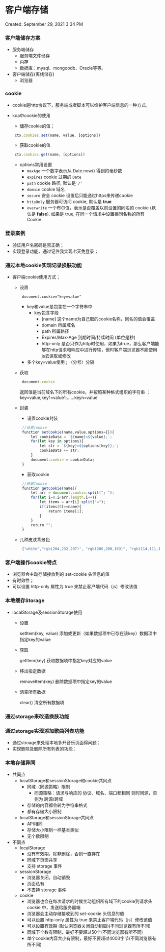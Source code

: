 # 客户端存储

Created: September 29, 2021 3:34 PM

### **客户端储存方案**

- 服务端储存
    - 服务端文件储存
    - 内存
    - 数据库：mysql、mongoodb、Oracle等等。
- 客户端储存(离线储存)
    - 浏览器

### cookie

- cookie是http协议下，服务端或者脚本可以维护客户端信息的一种方式。
- koa中cookie的使用
    - 储存cookie的值；
    
    ```javascript
     ctx.cookies.set(name, value, [options])
    ```
    
    - 获取cookie的值
    
    ```javascript
     ctx.cookies.get(name, [options])
    ```
    
    - options常用设置
        - `maxAge` 一个数字表示从 Date.now() 得到的毫秒数
        - `expires` cookie 过期的 `Date`
        - `path` cookie 路径, 默认是`'/'`
        - `domain` cookie 域名
        - `secure` 安全 cookie 设置后只能通过https来传递cookie
        - `httpOnly` 服务器可访问 cookie, 默认是 **true**
        - `overwrite` 一个布尔值，表示是否覆盖以前设置的同名的 cookie (默认是 **false**). 如果是 true, 在同一个请求中设置相同名称的所有 Cookie

### **登录案例**

- 验证用户名密码是否正确；
- 实现登录功能，通过记住我实现七天免登录；

### 通过本地cookie实现记录换肤功能

- 客户端cookie使用方式；
    - 设置
      
        ```
         document.cookie="key=value"
        ```
        
        - key和value是包含在一个字符串中
            - key包含字段
                - [name] 这个name为自己取的cookie名称，同名的值会覆盖
                - domain 所属域名
                - path 所属路径
                - Expires/Max-Age 到期时间/持续时间 (单位是秒)
                - http-only 是否只作为http时使用，如果为true，那么客户端能够在http请求和响应中进行传输，但时客户端浏览器不能使用js去读取或修改
        - 多个key=value使用 ; （分号）分隔
    - 获取
      
        ```javascript
         document.cookie
        ```
        
        返回值是当前域名下的所有cookie，并按照某种格式组织的字符串 ：key=value;key1=value1;......keyn=value
        
    - 封装
        - 设置cookie封装
        
        ```javascript
         //设置cookie
         function setCookie(name,value,options={}){
             let cookieData = `${name}=${value};`;
             for(let key in options){
                 let str = `${key}=${options[key]};`;
                 cookieData += str;
             }
             document.cookie = cookieData;
         }
        ```
        
        - 获取cookie
        
        ```javascript
         //获取Cookie
         function getCookie(name){
             let arr = document.cookie.split("; ");
             for(let i=0;i<arr.length;i++){
                 let items = arr[i].split("=");
                 if(items[0]==name){
                     return items[1];
                 }
             }
             return "";
         }
        ```
        
    - 几种皮肤背景色
      
        ```jsx
         ["white","rgb(204,232,207)", "rgb(200,200,169)", "rgb(114,111,128)"]
        ```
        

### 客户端操作cookie特点

- 浏览器会主动存储接收到的 set-cookie 头信息的值
- 有时效性；
- 可以设置 http-only 属性为 true 来禁止客户端代码（js）修改该值

### **本地缓存Storage**

- localStorage及sessionStorage使用
    - 设置
      
        setItem(key, value)   添加或更新（如果数据项中已存在该key）数据项中指定key的value
        
    - 获取
      
        getItem(key) 获取数据项中指定key对应的value
        
    - 移出指定数据
      
        removeItem(key) 删除数据项中指定key的value
        
    - 清空所有数据
      
        clear()  清空所有数据项
        

### **通过storage来改造换肤功能**

### 通过storage实现添加歌曲列表功能

- 通过stroage来处理本地多开音乐页面得问题；
- 实现删除及删除所有列表的功能；

### 本地存储异同

- 共同点
    - localStorage和sessionStorage和cookie共同点
        - 同域（同源策略）限制
            - 同源策略：请求与响应的 协议、域名、端口都相同 则时同源，否则为 跨源/跨域
        - 存储的内容都会转为字符串格式
        - 都有存储大小限制
    - localStorage和sessionStorage共同点
        - API相同
        - 存储大小限制一样基本类似
        - 无个数限制
- 不同点
    - localStorage
        - 没有有效期，除非删除，否则一直存在
        - 同域下页面共享
        - 支持 storage 事件
    - sessionStorage
        - 浏览器关闭，自动销毁
        - 页面私有
        - 不支持 storage 事件
    - cookie
        - 浏览器也会在每次请求的时候主动组织所有域下的cookie到请求头 cookie 中，发送给服务器端
        - 浏览器会主动存储接收到的 set-cookie 头信息的值
        - 可以设置 http-only 属性为 true 来禁止客户端代码（js）修改该值
        - 可以设置有效期 (默认浏览器关闭自动销毁)(不同浏览器有所不同)
        - 同域下个数有限制，最好不要超过50个(不同浏览器有所不同)
        - 单个cookie内容大小有限制，最好不要超过4000字节(不同浏览器有所不同)